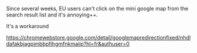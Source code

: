 Since several weeks, EU users can't click on the mini google map from the search result list and it's annoying++.

It's a workaround

https://chromewebstore.google.com/detail/googlemapredirectionfixed/nhdldafakbjagpimbbpfihgmfnkmaiip?hl=fr&authuser=0
